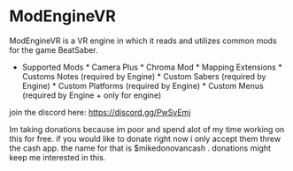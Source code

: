 # ModEngineVR
ModEngineVR is a VR engine in which it reads and utilizes common mods for the game BeatSaber.

* Supported Mods
              * Camera Plus
              * Chroma Mod
              * Mapping Extensions
              * Customs Notes (required by Engine)
              * Custom Sabers (required by Engine)
              * Custom Platforms (required by Engine)
              * Custom Menus (required by Engine + only for engine)

join the discord here: https://discord.gg/PwSvEmj

Im taking donations because im poor and spend alot of my time working on this for free. if you would like to donate right now i only accept them threw the cash app. the name for that is $mikedonovancash . donations might keep me interested in this.
